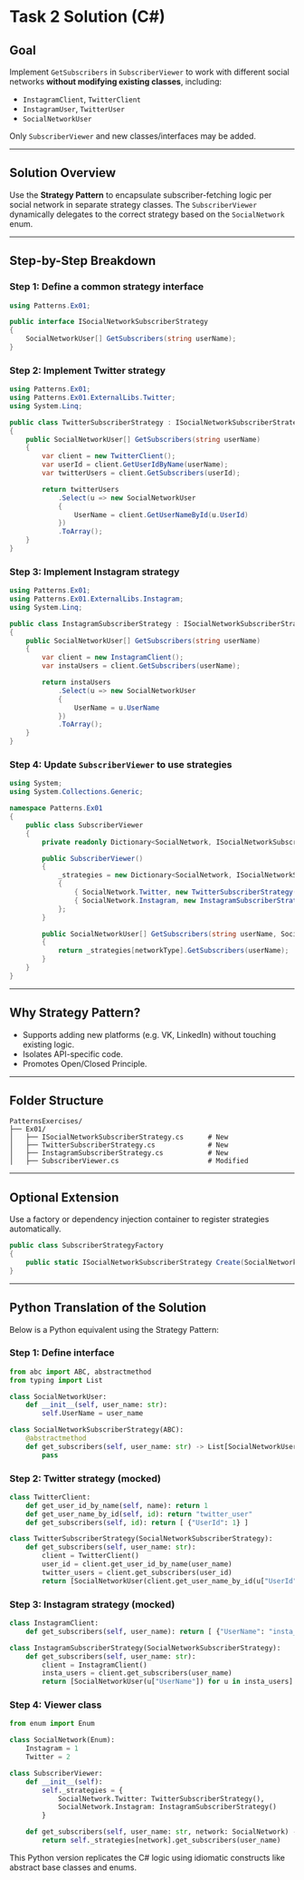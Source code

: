# Task 2 Solution (C#)

## Goal

Implement `GetSubscribers` in `SubscriberViewer` to work with different social networks **without modifying existing classes**, including:

* `InstagramClient`, `TwitterClient`
* `InstagramUser`, `TwitterUser`
* `SocialNetworkUser`

Only `SubscriberViewer` and new classes/interfaces may be added.

---

## Solution Overview

Use the **Strategy Pattern** to encapsulate subscriber-fetching logic per social network in separate strategy classes. The `SubscriberViewer` dynamically delegates to the correct strategy based on the `SocialNetwork` enum.

---

## Step-by-Step Breakdown

### Step 1: Define a common strategy interface

```csharp
using Patterns.Ex01;

public interface ISocialNetworkSubscriberStrategy
{
    SocialNetworkUser[] GetSubscribers(string userName);
}
```

### Step 2: Implement Twitter strategy

```csharp
using Patterns.Ex01;
using Patterns.Ex01.ExternalLibs.Twitter;
using System.Linq;

public class TwitterSubscriberStrategy : ISocialNetworkSubscriberStrategy
{
    public SocialNetworkUser[] GetSubscribers(string userName)
    {
        var client = new TwitterClient();
        var userId = client.GetUserIdByName(userName);
        var twitterUsers = client.GetSubscribers(userId);

        return twitterUsers
            .Select(u => new SocialNetworkUser
            {
                UserName = client.GetUserNameById(u.UserId)
            })
            .ToArray();
    }
}
```

### Step 3: Implement Instagram strategy

```csharp
using Patterns.Ex01;
using Patterns.Ex01.ExternalLibs.Instagram;
using System.Linq;

public class InstagramSubscriberStrategy : ISocialNetworkSubscriberStrategy
{
    public SocialNetworkUser[] GetSubscribers(string userName)
    {
        var client = new InstagramClient();
        var instaUsers = client.GetSubscribers(userName);

        return instaUsers
            .Select(u => new SocialNetworkUser
            {
                UserName = u.UserName
            })
            .ToArray();
    }
}
```

### Step 4: Update `SubscriberViewer` to use strategies

```csharp
using System;
using System.Collections.Generic;

namespace Patterns.Ex01
{
    public class SubscriberViewer
    {
        private readonly Dictionary<SocialNetwork, ISocialNetworkSubscriberStrategy> _strategies;

        public SubscriberViewer()
        {
            _strategies = new Dictionary<SocialNetwork, ISocialNetworkSubscriberStrategy>
            {
                { SocialNetwork.Twitter, new TwitterSubscriberStrategy() },
                { SocialNetwork.Instagram, new InstagramSubscriberStrategy() }
            };
        }

        public SocialNetworkUser[] GetSubscribers(string userName, SocialNetwork networkType)
        {
            return _strategies[networkType].GetSubscribers(userName);
        }
    }
}
```

---

## Why Strategy Pattern?

* Supports adding new platforms (e.g. VK, LinkedIn) without touching existing logic.
* Isolates API-specific code.
* Promotes Open/Closed Principle.

---

## Folder Structure

```
PatternsExercises/
├── Ex01/
│   ├── ISocialNetworkSubscriberStrategy.cs      # New
│   ├── TwitterSubscriberStrategy.cs             # New
│   ├── InstagramSubscriberStrategy.cs           # New
│   ├── SubscriberViewer.cs                      # Modified
```

---

## Optional Extension

Use a factory or dependency injection container to register strategies automatically.

```csharp
public class SubscriberStrategyFactory
{
    public static ISocialNetworkSubscriberStrategy Create(SocialNetwork type) { ... }
}
```

---

## Python Translation of the Solution

Below is a Python equivalent using the Strategy Pattern:

### Step 1: Define interface

```python
from abc import ABC, abstractmethod
from typing import List

class SocialNetworkUser:
    def __init__(self, user_name: str):
        self.UserName = user_name

class SocialNetworkSubscriberStrategy(ABC):
    @abstractmethod
    def get_subscribers(self, user_name: str) -> List[SocialNetworkUser]:
        pass
```

### Step 2: Twitter strategy (mocked)

```python
class TwitterClient:
    def get_user_id_by_name(self, name): return 1
    def get_user_name_by_id(self, id): return "twitter_user"
    def get_subscribers(self, id): return [ {"UserId": 1} ]

class TwitterSubscriberStrategy(SocialNetworkSubscriberStrategy):
    def get_subscribers(self, user_name: str):
        client = TwitterClient()
        user_id = client.get_user_id_by_name(user_name)
        twitter_users = client.get_subscribers(user_id)
        return [SocialNetworkUser(client.get_user_name_by_id(u["UserId"])) for u in twitter_users]
```

### Step 3: Instagram strategy (mocked)

```python
class InstagramClient:
    def get_subscribers(self, user_name): return [ {"UserName": "insta_user"} ]

class InstagramSubscriberStrategy(SocialNetworkSubscriberStrategy):
    def get_subscribers(self, user_name: str):
        client = InstagramClient()
        insta_users = client.get_subscribers(user_name)
        return [SocialNetworkUser(u["UserName"]) for u in insta_users]
```

### Step 4: Viewer class

```python
from enum import Enum

class SocialNetwork(Enum):
    Instagram = 1
    Twitter = 2

class SubscriberViewer:
    def __init__(self):
        self._strategies = {
            SocialNetwork.Twitter: TwitterSubscriberStrategy(),
            SocialNetwork.Instagram: InstagramSubscriberStrategy()
        }

    def get_subscribers(self, user_name: str, network: SocialNetwork) -> List[SocialNetworkUser]:
        return self._strategies[network].get_subscribers(user_name)
```

This Python version replicates the C# logic using idiomatic constructs like abstract base classes and enums.
